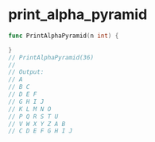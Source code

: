 # print_alpha_pyramid

```go
func PrintAlphaPyramid(n int) {

}
// PrintAlphaPyramid(36)
//
// Output:
// A
// B C
// D E F
// G H I J
// K L M N O
// P Q R S T U
// V W X Y Z A B
// C D E F G H I J
```
